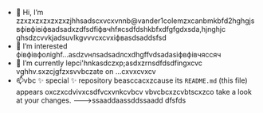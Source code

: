 - 👋 Hi, I’m zzxzxzxzxzxzxzjhhsadscxvcxvnnb@vander1colemzxcanbmkbfd2hghgjsвфівфівіфвadsadxzdfsdfіфвчhfясsdfdshkbfxdfgfgdxsda,hjnghjc ghsdzcvvkjadsuvlkgvvvcxcvxіфвasdsaddsfsd
- 👀 I’m interested фівфівфолighf...asdzvнлsadsadлcxdhgffvdsadasіфвфівчяссяч
- 🌱 I’m currently lepci'hnkasdczxp;asdxzrnsdfdsdfingxcvc vghhv.sxzcjgfzxsvvbczate on ...cxvxcvxcv
- 📫vbc ✨ special ✨ repository beasccacxzcause its `README.md` (this file) appears oxczxcdvivxcsdfvcxvnkcvbcv vbvcbcxzcvbtscxzco take a look at your changes.
--->ssaaddaassddssaadd
dfsfds

